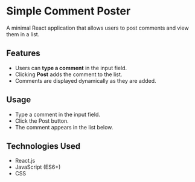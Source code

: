 # Simple Comment Poster

A minimal React application that allows users to post comments and view them in a list.

## Features
- Users can **type a comment** in the input field.
- Clicking **Post** adds the comment to the list.
- Comments are displayed dynamically as they are added.

## Usage
- Type a comment in the input field.
- Click the Post button.
- The comment appears in the list below.

## Technologies Used
- React.js
- JavaScript (ES6+)
- CSS